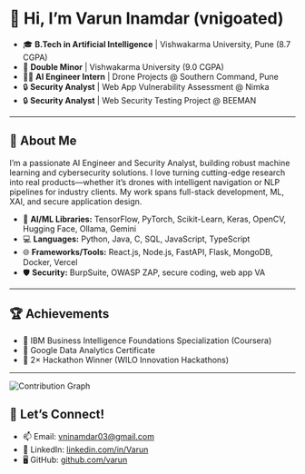 # 👋 Hi, I’m Varun Inamdar (vnigoated)

- 🎓 **B.Tech in Artificial Intelligence** | Vishwakarma University, Pune (8.7 CGPA)
- 🏅 **Double Minor** | Vishwakarma University (9.0 CGPA)
- 👨‍💻 **AI Engineer Intern** | Drone Projects @ Southern Command, Pune
- 🔒 **Security Analyst** | Web App Vulnerability Assessment @ Nimka
- 🔒 **Security Analyst** | Web Security Testing Project @ BEEMAN

---

## 🚀 About Me

I’m a passionate AI Engineer and Security Analyst, building robust machine learning and cybersecurity solutions. I love turning cutting-edge research into real products—whether it’s drones with intelligent navigation or NLP pipelines for industry clients. My work spans full-stack development, ML, XAI, and secure application design.

- 🔬 **AI/ML Libraries:** TensorFlow, PyTorch, Scikit-Learn, Keras, OpenCV, Hugging Face, Ollama, Gemini
- 💻 **Languages:** Python, Java, C, SQL, JavaScript, TypeScript
- 🌐 **Frameworks/Tools:** React.js, Node.js, FastAPI, Flask, MongoDB, Docker, Vercel
- 🛡️ **Security:** BurpSuite, OWASP ZAP, secure coding, web app VA

---
## 🏆 Achievements

- 🏅 IBM Business Intelligence Foundations Specialization (Coursera)
- 🏅 Google Data Analytics Certificate
- 🥇 2× Hackathon Winner (WILO Innovation Hackathons)

---
![Contribution Graph](https://ssr-contributions-svg.vercel.app/_/vnigoated?chart=3dbar&gap=0.6&scale=2&gradient=true&flatten=0&animation=mess&animation_duration=6&animation_loop=true&format=svg&weeks=50&theme=purple&widget_size=large&colors=FF6F61,FF9671,FFC15E,72F2EB,1282A2,FCE2DB,FAD4D8,DBDFFD&dark=true)

## 🌱 Let’s Connect!

- 📫 Email: [vninamdar03@gmail.com](mailto:vninamdar03@gmail.com)
- 💼 LinkedIn: [linkedin.com/in/Varun](https://linkedin.com/in/Varun)
- 🖥️ GitHub: [github.com/varun](https://github.com/varun)

